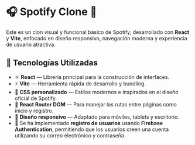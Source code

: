 # 🎧 Spotify Clone 🎵

Este es un clon visual y funcional básico de Spotify, desarrollado con **React** y **Vite**, enfocado en diseño responsivo, navegación moderna y experiencia de usuario atractiva.

## 🚀 Tecnologías Utilizadas

- ⚛️ **React** — Librería principal para la construcción de interfaces.
- ⚡ **Vite** — Herramienta rápida de desarrollo y bundling.
- 🎨 **CSS personalizado** — Estilos modernos e inspirados en el diseño oficial de Spotify.
- 🧭 **React Router DOM** — Para manejar las rutas entre páginas como inicio y registro.
- 📱 **Diseño responsivo** — Adaptado para móviles, tablets y escritorio.
- 🔐 Se ha implementado **registro de usuarios** usando **Firebase Authentication**, permitiendo que los usuarios creen una cuenta utilizando su correo electrónico y contraseña.
